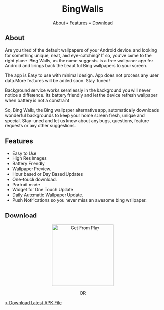 <p>
    <h1 align="center">
            BingWalls
    </h1>
</p>


<p align="center">
    <a href="#about">About</a>
  • <a href="#features">Features</a>
  • <a href="#download">Download</a>
</p>

## About

Are you tired of the default wallpapers of your Android device, and looking for something unique, neat, and eye-catching? If so, you’ve come to the right place. Bing Walls, as the name suggests, is a free wallpaper app for Android and brings back the beautiful Bing wallpapers to your screen.

The app is Easy to use with minimal design. App does not process any user data.More features will be added soon. Stay Tuned!

Background service works seamlessly in the background you will never notice a difference. Its battery friendly and let the device refresh wallpaper when battery is not a constraint

So, Bing Walls, the Bing wallpaper alternative app, automatically downloads wonderful backgrounds to keep your home screen fresh, unique and special. Stay tuned and let us know about any bugs, questions, feature requests or any other suggestions.


## Features

* Easy to Use
* High Res Images
* Battery Friendly
* Wallpaper Preview.
* Hour based or Day Based Updates
* One-touch download.
* Portrait mode
* Widget for One Touch Update
* Daily Automatic Wallpaper Update.
* Push Notifications so you never miss an awesome bing wallpaper.

## Download

<p align="center">
  <a href="https://play.google.com/store/apps/details?id=com.devakash.bingwalls">
       <img alt="Get From Play" width="200dp" src="https://cdn.jsdelivr.net/gh/steverichey/google-play-badge-svg@master/img/en_get.svg" />
      </a>
 </p>

<p align="center">
  OR
</p>
<p align="center">

   <a href="./res/BingWalls Release 5.5.apk">>
        Download Latest APK File
      </a>
 </p>
